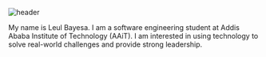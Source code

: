 ![header](https://capsule-render.vercel.app/api?type=waving&color=auto&height=200&section=header&text=Welcome%20&fontSize=80)

My name is Leul Bayesa. I am a software engineering student at Addis Ababa Institute of Technology (AAiT). I am interested in using technology to solve real-world challenges and provide strong leadership.



